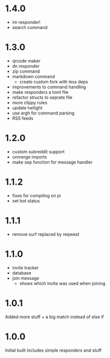 # 1.4.0

* im responder!
* search command

# 1.3.0

* qrcode maker
* dn responder
* zip command
* markdown command
  * create custom fork with less deps
* improvements to command handling
* make responders a toml file
* refactor structs to seprate file
* more clippy rules
* update twilight
* use argh for command parsing
* RSS feeds

# 1.2.0 

* custom subreddit support
* unmerge imports
* make sep function for message handler

# 1.1.2

* fixes for compiling on pi
* set bot status

# 1.1.1

* remove surf replaced by reqwest

# 1.1.0

* invite tracker
* database
* join message
    * shows which invite was used when joining

# 1.0.1

Added more stuff + a big match instead of else if

# 1.0.0

Initial built includes simple responders and stuff